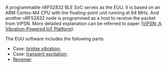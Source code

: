 A programmable nRF52832 BLE SoC serves as the EUU. 
It is based on an ARM Cortex-M4 CPU with the floating-point unit running at 64 MHz.
And another nRF52832 node is programmed as a host to receive the packet from ViPSN. 
More detailed explanation can be referred to paper ([ViPSN: A Vibration-Powered IoT Platform](../README.md/#divtop)).

The EUU software includes the following parts:
- Case: [bridge vibration](./software/euu/examples);
- Case: [transient excitation](./software/euu/examples);
- [Receiver](./software/receiver).